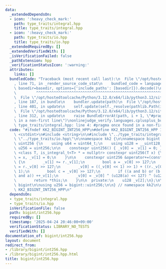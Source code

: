 ```yaml
---
data:
  _extendedDependsOn:
  - icon: ':heavy_check_mark:'
    path: type_traits/integral.hpp
    title: type_traits/integral.hpp
  - icon: ':heavy_check_mark:'
    path: type_traits/io.hpp
    title: type_traits/io.hpp
  _extendedRequiredBy: []
  _extendedVerifiedWith: []
  _isVerificationFailed: false
  _pathExtension: hpp
  _verificationStatusIcon: ':warning:'
  attributes:
    links: []
  bundledCode: "Traceback (most recent call last):\n  File \"/opt/hostedtoolcache/Python/3.12.0/x64/lib/python3.12/site-packages/onlinejudge_verify/documentation/build.py\"\
    , line 71, in _render_source_code_stat\n    bundled_code = language.bundle(stat.path,\
    \ basedir=basedir, options={'include_paths': [basedir]}).decode()\n          \
    \         ^^^^^^^^^^^^^^^^^^^^^^^^^^^^^^^^^^^^^^^^^^^^^^^^^^^^^^^^^^^^^^^^^^^^^^^^^^^^^^^^^\n\
    \  File \"/opt/hostedtoolcache/Python/3.12.0/x64/lib/python3.12/site-packages/onlinejudge_verify/languages/cplusplus.py\"\
    , line 187, in bundle\n    bundler.update(path)\n  File \"/opt/hostedtoolcache/Python/3.12.0/x64/lib/python3.12/site-packages/onlinejudge_verify/languages/cplusplus_bundle.py\"\
    , line 401, in update\n    self.update(self._resolve(pathlib.Path(included), included_from=path))\n\
    \  File \"/opt/hostedtoolcache/Python/3.12.0/x64/lib/python3.12/site-packages/onlinejudge_verify/languages/cplusplus_bundle.py\"\
    , line 312, in update\n    raise BundleErrorAt(path, i + 1, \"#pragma once found\
    \ in a non-first line\")\nonlinejudge_verify.languages.cplusplus_bundle.BundleErrorAt:\
    \ type_traits/integral.hpp: line 4: #pragma once found in a non-first line\n"
  code: "#ifndef KK2_BIGINT_INT256_HPP\n#define KK2_BIGINT_INT256_HPP 1\n\n#include\
    \ <cstdint>\n#include <string>\n\n#include \"../type_traits/integral.hpp\"\n#include\
    \ \"../type_traits/io.hpp\"\n\nnamespace kk2 {\n\nnamespace bigint {\n\nstruct\
    \ uint256 {\n    using u64 = uint64_t;\n    using u128 = __uint128_t;\n    using\
    \ u256 = uint256;\n\n    constexpr uint256() { _v[0] = _v[1] = 0; }\n    template\
    \ <class T, is_integral_t<T> * = nullptr> constexpr uint256(T x) {\n        _v[0]\
    \ = x, _v[1] = 0;\n    }\n\n    constexpr uint256 &operator+=(const uint256 &r)\
    \ {\n        _v[1] += r._v[1];\n        bool a = _v[0] >> 127;\n        bool b\
    \ = r._v[0] >> 127;\n        _v[0] = ((_v[0] << 1) >> 1) + ((r._v[0] << 1) >>\
    \ 1);\n        bool c = _v[0] >> 127;\n        if ((a and b) or (b and c) or (c\
    \ and a)) ++_v[1];\n        _v[0] = _v[0] ^ (u128(a) << 127) ^ (u128(b) << 127);\n\
    \        return *this;\n    }\n\n  private:\n    u128 _v[2];\n};\n\n} // namespace\
    \ bigint\n\nusing u256 = bigint::uint256;\n\n} // namespace kk2\n\n\n#endif //\
    \ KK2_BIGINT_INT256_HPP\n"
  dependsOn:
  - type_traits/integral.hpp
  - type_traits/io.hpp
  isVerificationFile: false
  path: bigint/int256.hpp
  requiredBy: []
  timestamp: '2025-04-24 20:46:00+09:00'
  verificationStatus: LIBRARY_NO_TESTS
  verifiedWith: []
documentation_of: bigint/int256.hpp
layout: document
redirect_from:
- /library/bigint/int256.hpp
- /library/bigint/int256.hpp.html
title: bigint/int256.hpp
---
```

